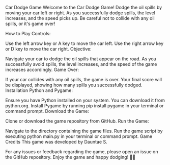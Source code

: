 Car Dodge Game
Welcome to the Car Dodge Game! Dodge the oil spills by moving your car left or right. As you successfully dodge spills, the level increases, and the speed picks up. Be careful not to collide with any oil spills, or it's game over!

How to Play
Controls:

Use the left arrow key or A key to move the car left.
Use the right arrow key or D key to move the car right.
Objective:

Navigate your car to dodge the oil spills that appear on the road.
As you successfully avoid spills, the level increases, and the speed of the game increases accordingly.
Game Over:

If your car collides with any oil spills, the game is over.
Your final score will be displayed, showing how many spills you successfully dodged.
Installation
Python and Pygame:

Ensure you have Python installed on your system. You can download it from python.org.
Install Pygame by running pip install pygame in your terminal or command prompt.
Download the Game:

Clone or download the game repository from GitHub.
Run the Game:

Navigate to the directory containing the game files.
Run the game script by executing python main.py in your terminal or command prompt.
Game Credits
This game was developed by Dauntae S.

For any issues or feedback regarding the game, please open an issue on the GitHub repository.
Enjoy the game and happy dodging! 🚗💨





